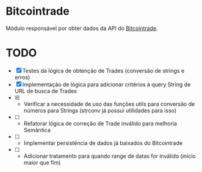 # Bitcointrade
Módulo responsável por obter dados da API do [Bitcointrade](https://apidocs.bitcointrade.com.br/#9fe41816-3d20-e53e-9273-643c95279dc4).


# TODO
- [x] Testes da lógica de obtenção de Trades (conversão de strings e erros)
- [x] Implementação de lógica para adicionar critérios à query String de URL de busca de Trades
- [x] - Verificar a necessidade de uso das funções utils para conversão de números para Strings (strconv já possui utilidades para isso)
- [ ] - Refatorar lógica de correção de Trade inválido para melhoria Semântica
- [ ] - Implementar persistência de dados já baixados do Bitcointrade
- [ ] - Adicionar tratamento para quando range de datas for inválido (início maior que fim)